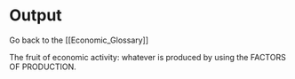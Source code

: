 # Output

Go back to the [[Economic_Glossary]]


The fruit of economic activity: whatever is produced by using the FACTORS OF PRODUCTION.

